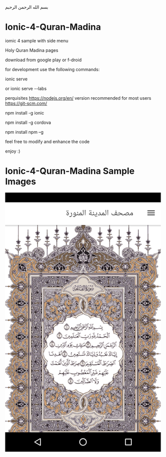 بسم الله الرحمن الرحبم

# Ionic-4-Quran-Madina


iomic 4 sample with side menu

Holy Quran Madina pages


download from google play or f-droid

for development use the following commands:

ionic serve

or 
ionic serve --labs

perquisites 
https://nodejs.org/en/ version recommended for most users
https://git-scm.com/

npm install -g ionic

npm install -g cordova

npm install npm –g


feel free to modify and enhance the code

enjoy :)

# Ionic-4-Quran-Madina Sample Images

![Alt text](https://raw.githubusercontent.com/Mobilokingo/Ionic-4-Quran-Madina/master/sample_images/s0.png)

